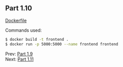 ## Part 1.10

[Dockerfile](./Dockerfile)

Commands used:

```bash
$ docker build -t frontend .
$ docker run -p 5000:5000 --name frontend frontend
```


Prev: [Part 1.9](../part1-9.md)  
Next: [Part 1.11](../part1-11/part1-11.md)
